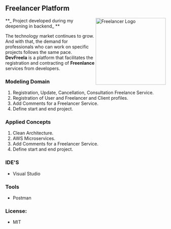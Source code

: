 ## Freelancer Platform
     
<img src="https://raw.githubusercontent.com/willianrsouza/ASP.NET-SPECIALIZATION-CODES/main/images/freelancer-gif.gif" align="right"
     alt="Freelancer Logo" width="220" height="210">

 **_ Project developed during my deepening in backend_ **  
 
The technology market continues to grow. And with that, the demand for professionals
who can work on specific projects follows the same pace. **DevFreela** is a platform that 
facilitates the registration and contracting of **Freenlance** services from developers.


### Modeling Domain

1. Registration, Update, Cancellation, Consultation Freelance Service.
2. Registration of User and Freelancer and Client profiles.
3. Add Comments for a Freelancer Service.
4. Define start and end project.

### Applied Concepts

1. Clean Architecture.
2. AWS Microservices.
3. Add Comments for a Freelancer Service.
4. Define start and end project.


### IDE'S

- Visual Studio

### Tools

- Postman

### License: 

- MIT
